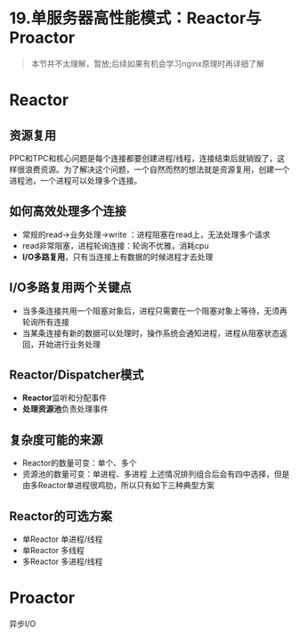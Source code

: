 # 19.单服务器高性能模式：Reactor与Proactor

> 本节并不太理解，暂放;后续如果有机会学习nginx原理时再详细了解

# Reactor
## 资源复用
PPC和TPC和核心问题是每个连接都要创建进程/线程，连接结束后就销毁了，这样很浪费资源。为了解决这个问题，一个自然而然的想法就是资源复用，创建一个进程池，一个进程可以处理多个连接。

## 如何高效处理多个连接
* 常规的read->业务处理->write ：进程阻塞在read上，无法处理多个请求
* read非常阻塞，进程轮询连接：轮询不优雅，消耗cpu
* **I/O多路复用**，只有当连接上有数据的时候进程才去处理

## I/O多路复用两个关键点
* 当多条连接共用一个阻塞对象后，进程只需要在一个阻塞对象上等待，无须再轮询所有连接
* 当某条连接有新的数据可以处理时，操作系统会通知进程，进程从阻塞状态返回，开始进行业务处理

## Reactor/Dispatcher模式
* **Reactor**监听和分配事件
* **处理资源池**负责处理事件

## 复杂度可能的来源
* Reactor的数量可变：单个、多个
* 资源池的数量可变：单进程、多进程
上述情况排列组合后会有四中选择，但是由多Reactor单进程很鸡肋，所以只有如下三种典型方案

## Reactor的可选方案
* 单Reactor 单进程/线程
* 单Reactor 多线程
* 多Reactor 多进程/线程

# Proactor
异步I/O

